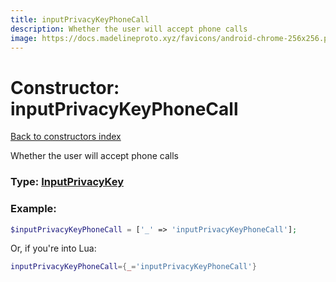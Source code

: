 ```yaml
---
title: inputPrivacyKeyPhoneCall
description: Whether the user will accept phone calls
image: https://docs.madelineproto.xyz/favicons/android-chrome-256x256.png
---
```

# Constructor: inputPrivacyKeyPhoneCall  
[Back to constructors index](index.md)



Whether the user will accept phone calls




### Type: [InputPrivacyKey](../types/InputPrivacyKey.md)


### Example:

```php
$inputPrivacyKeyPhoneCall = ['_' => 'inputPrivacyKeyPhoneCall'];
```  


Or, if you're into Lua:

```lua
inputPrivacyKeyPhoneCall={_='inputPrivacyKeyPhoneCall'}

```


